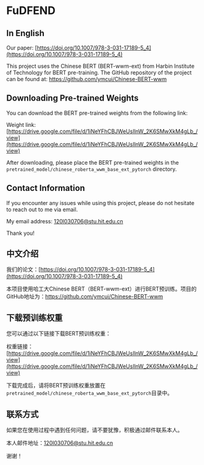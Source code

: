 # FuDFEND

## In English
Our paper: [https://doi.org/10.1007/978-3-031-17189-5_4](https://doi.org/10.1007/978-3-031-17189-5_4)

This project uses the Chinese BERT (BERT-wwm-ext) from Harbin Institute of Technology for BERT pre-training. The GitHub repository of the project can be found at: https://github.com/ymcui/Chinese-BERT-wwm

## Downloading Pre-trained Weights

You can download the BERT pre-trained weights from the following link:

Weight link: [https://drive.google.com/file/d/1iNeYFhCBJWeUsIlnW_2K6SMwXkM4gLb_/view](https://drive.google.com/file/d/1iNeYFhCBJWeUsIlnW_2K6SMwXkM4gLb_/view)

After downloading, please place the BERT pre-trained weights in the `pretrained_model/chinese_roberta_wwm_base_ext_pytorch` directory.

## Contact Information

If you encounter any issues while using this project, please do not hesitate to reach out to me via email.

My email address: [120l030706@stu.hit.edu.cn](mailto:120l030706@stu.hit.edu.cn)

Thank you!

## 中文介绍
我们的论文：[https://doi.org/10.1007/978-3-031-17189-5_4](https://doi.org/10.1007/978-3-031-17189-5_4)

本项目使用哈工大Chinese BERT（BERT-wwm-ext）进行BERT预训练。项目的GitHub地址为：https://github.com/ymcui/Chinese-BERT-wwm

## 下载预训练权重

您可以通过以下链接下载BERT预训练权重：

权重链接：[https://drive.google.com/file/d/1iNeYFhCBJWeUsIlnW_2K6SMwXkM4gLb_/view](https://drive.google.com/file/d/1iNeYFhCBJWeUsIlnW_2K6SMwXkM4gLb_/view)

下载完成后，请将BERT预训练权重放置在`pretrained_model/chinese_roberta_wwm_base_ext_pytorch`目录中。

## 联系方式

如果您在使用过程中遇到任何问题，请不要犹豫，积极通过邮件联系本人。

本人邮件地址：[120l030706@stu.hit.edu.cn](mailto:120l030706@stu.hit.edu.cn)

谢谢！
